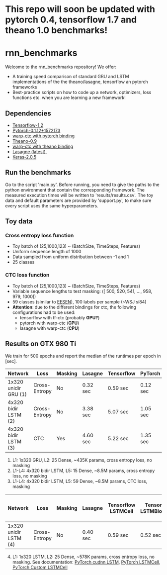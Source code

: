 # This repo will soon be updated with pytorch 0.4, tensorflow 1.7 and theano 1.0 benchmarks! 

# rnn_benchmarks
Welcome to the rnn_benchmarks repository! We offer:
- A training speed comparison of standard GRU and LSTM implementations of the the theano/lasagne, tensorflow an pytorch frameworks 
- Best-practice scripts on how to code up a network, optimizers, loss functions etc. when you are learning a new framework!

## Dependencies
  - [Tensorflow-1.2](https://github.com/tensorflow/tensorflow/tree/v1.2.0)
  - [Pytorch-0.1.12+1572173](https://github.com/pytorch/pytorch/tree/1572173ca735f379794d0ac10412208bbc0605b3)
  - [warp-ctc with pytorch binding](https://github.com/SeanNaren/warp-ctc/tree/pytorch_bindings/pytorch_binding)
  - [Theano-0.9](https://github.com/Theano/Theano/releases/tag/rel-0.9.0)
  - [warp-ctc with theano binding](https://github.com/sherjilozair/ctc)
  - [Lasagne (latest)](https://github.com/Lasagne/Lasagne),
  - [Keras-2.0.5](https://github.com/fchollet/keras/releases/tag/2.0.5)

## Run the benchmarks
Go to the script 'main.py'. Before running, you need to give the paths to the python environment that contain the corresponding framework. The measured execution times will be written to 'results/results.csv'. 
The toy data and default parameters are provided by 'support.py', to make sure every script uses the same hyperparameters.

## Toy data
### Cross entropy loss function
  - Toy batch of (25,1000,123) ~ (BatchSize, TimeSteps, Features)
  - Uniform sequence length of 1000
  - Data sampled from uniform distribution between -1 and 1
  - 25 classes

### CTC loss function
  - Toy batch of (25,1000,123) ~ (BatchSize, TimeSteps, Features)
  - Variable sequence lengths to test masking: ([ 500,  520,  541, ..., 958,  979, 1000])
  - 59 classes (similar to [EESEN](https://github.com/srvk/eesen)), 100 labels per sample (~WSJ si84)
  - **Attention**: due to the different bindings for ctc, the following configurations had to be used:
    - tensorflow with tf-ctc (probably **GPU?**)
    - pytorch with warp-ctc (**GPU**)
    - lasagne with warp-ctc (**CPU**)
  
## Results on GTX 980 Ti
We train for 500 epochs and report the median of the runtimes per epoch in [sec].

  | Network              | Loss          | Masking | Lasagne    | Tensorflow  | PyTorch    |
  |----------------------|---------------|---------|------------|-------------|------------|
  | 1x320 unidir GRU (1) | Cross-Entropy | No      | 0.32 sec   | 0.59 sec    | 0.12 sec   |
  | 4x320 bidir LSTM (2) | Cross-Entropy | No      | 3.38 sec   | 5.07 sec    | 1.05 sec   |
  | 4x320 bidir LSTM (3) | CTC           | Yes     | 4.60 sec   | 5.22 sec    | 1.35 sec   |
  
  1. L1: 1x320 GRU, L2: 25 Dense, ~435K params, cross entropy loss, no masking
  2. L1-L4: 4x320 bidir LSTM, L5: 15 Dense, ~8.5M params, cross entropy loss, no masking
  3. L1-L4: 4x320 bidir LSTM, L5: 59 Dense, ~8.5M params, CTC loss, masking
  
  
  | Network              | Loss          | Masking | Lasagne    | Tensorflow <br> LSTMCell|Tensorflow <br> LSTMBlockCell| PyTorch<br>cudnn<br>LSTM | PyTorch<br>LSTMCell| Pytorch<br>Custom<br>LSTMCell|Keras <br> LSTM <br> backend theano | Keras <br> LSTM <br> backend tensorflow
  |----------------------|---------------|----|----------|----------|----------|----------|----------|----------|----------|-----|
  | 1x320 unidir LSTM (4)| Cross-Entropy | No | 0.40 sec | 0.59 sec | 0.52 sec | 0.18 sec | 0.44 sec | 1.16 sec | 0.72 sec | 0.83 sec|
  
  
  4. L1: 1x320 LSTM, L2: 25 Dense, ~578K params, cross entropy loss, no masking. See documentation: [PyTorch cudnn LSTM](http://pytorch.org/docs/nn.html#lstm), [PyTorch LSTMCell](http://pytorch.org/docs/nn.html#lstmcell), [PyTorch Custom LSTMCell](https://github.com/jihunchoi/recurrent-batch-normalization-pytorch/blob/master/bnlstm.py)



